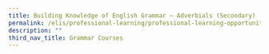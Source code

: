 ```yaml
---
title: Building Knowledge of English Grammar – Adverbials (Secondary)
permalink: /elis/professional-learning/professional-learning-opportunities/secondary/adverbials/
description: ""
third_nav_title: Grammar Courses
---
```

